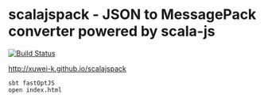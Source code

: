 # scalajspack - JSON to MessagePack converter powered by scala-js

[![Build Status](https://travis-ci.org/xuwei-k/scalajspack.svg)](https://travis-ci.org/xuwei-k/scalajspack)

<http://xuwei-k.github.io/scalajspack>

```
sbt fastOptJS
open index.html
```
